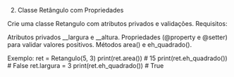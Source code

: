 2. Classe Retângulo com Propriedades

Crie uma classe Retangulo com atributos privados e validações.
Requisitos:

Atributos privados __largura e __altura.
Propriedades (@property e @setter) para validar valores positivos.
Métodos area() e eh_quadrado().

Exemplo:
ret = Retangulo(5, 3)
print(ret.area())         # 15
print(ret.eh_quadrado())  # False
ret.largura = 3
print(ret.eh_quadrado())  # True